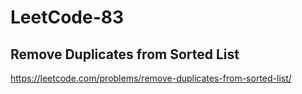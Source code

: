 # LeetCode-83
##  Remove Duplicates from Sorted List
https://leetcode.com/problems/remove-duplicates-from-sorted-list/
